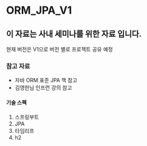 # ORM_JPA_V1

## 이 자료는 사내 세미나를 위한 자료 입니다.
현재 버전은 V1으로 버전 별로 프로젝트 공유 예정

### 참고 자료 
- 자바 ORM 표준 JPA 책 참고
- 김영한님 인프런 강의 참고

#### 기술 스펙
1. 스프링부트
2. JPA
3. 타임리프
4. h2
